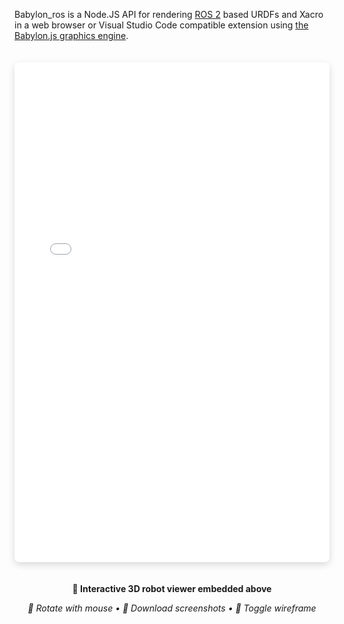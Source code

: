 Babylon_ros is a Node.JS API for rendering [ROS 2](https://ros.org) based URDFs and Xacro in a web browser or Visual Studio Code compatible extension using [the Babylon.js graphics engine](https://www.babylonjs.com/).


<div align="center">

<iframe src="urdf-viewer.html?urdf=https://raw.githubusercontent.com/Ranch-Hand-Robotics/babylon_ros/main/test/testdata/mule.urdf" 
        width="100%" 
        height="800" 
        frameborder="0" 
        style="border-radius: 8px; box-shadow: 0 4px 12px rgba(0,0,0,0.15); margin: 20px 0;">
</iframe>

<p><strong>🎯 Interactive 3D robot viewer embedded above</strong></p>
<p><em>🔄 Rotate with mouse • 📸 Download screenshots • 🔗 Toggle wireframe</em></p>

</div>

